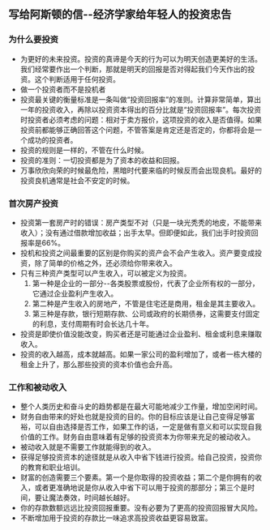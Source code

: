 ## 写给阿斯顿的信--经济学家给年轻人的投资忠告

### 为什么要投资

+   为更好的未来投资。投资的真谛是今天的行为可以为明天创造更美好的生活。我们经常要作出一个判断，那就是明天的回报是否对得起我们今天作出的投资。这个判断适用于任何投资。
+   做一个投资者而不是投机者
+   投资最关键的衡量标准是一条叫做“投资回报率”的准则。计算非常简单，算出一年的投资收入，再除以投资资本得出的百分比就是“投资回报率”。每次投资时投资者必须考虑的问题：相对于卖方报价，这项投资的收入是否值得。如果投资前都能够正确回答这个问题，不管答案是肯定还是否定的，你都将会是一个成功的投资者。
+   投资的规则是一样的，不管在什么时候。
+   投资的准则：一切投资都是为了资本的收益和回报。
+   万事欣欣向荣的时候最危险，黑暗时代要来临的时候反而会出现良机。最好的投资良机通常是社会不安定的时候。

### 首次房产投资

+   投资第一套房产时的错误：房产类型不对（只是一块光秃秃的地皮，不能带来收入）；没有通过借款增加收益；出手太早。但即便如此，我们出手时投资回报率是66%。
+   投机和投资之间最重要的区别是你购买的资产会不会产生收入。资产要变成投资，除了简单的价格之外，还必须给你带来收入。
+   只有三种资产类型可以产生收入，可以被定义为投资。
    1.  第一种是企业的一部分--各类股票或股份，代表了企业所有权的一部分，它通过企业盈利产生收入。
    2.  第二种是产生收入的房地产，不管是住宅还是商用，租金是其主要收入。
    3.  第三种是存款，银行短期存款、公司或政府的长期债券，这需要支付固定的利息，支付周期有时会长达几十年。
+   投资是即使价值没能改变，购买者还是可能通过企业盈利、租金或利息来赚取收入。
+   投资的收入越高，成本就越高。如果一家公司的盈利增加了，或者一栋大楼的租金上升了，那么那些投资的资本价值也会升高。

### 工作和被动收入

+   整个人类历史和奋斗史的趋势都是在最大可能地减少工作量，增加空闲时间。
+   财务自由带来的好处也就是投资的目的。你的目标应该是让自己变得足够富裕，可以自由选择是否工作，如果工作的话，一定是做有意义和可以实现自我价值的工作。财务自由意味着有足够的投资资本为你带来充足的被动收入。
+   被动收入就是不需要工作就能得到的收入。
+   获得足够投资资本的途径就是从收入中省下钱进行投资。给自己投资，投资你的教育和职业培训。
+   财富的创造需要三个要素。第一个是你取得的投资收益；第二个是你拥有的收入，或者更准确地说是你从收入中省下可以用于投资的那部分；第三个是时间，要让魔法奏效，时间越长越好。
+   你的存款数额远远比投资回报重要。没有必要为了更高的投资回报冒大风险。
+   不断增加用于投资的存款比一味追求高投资收益更容易致富。

